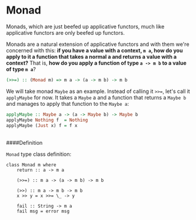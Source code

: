 # Monad


Monads, which are just beefed up applicative functors, much like applicative functors are only beefed up functors.

Monads are a natural extension of applicative functors and with them we're concerned with this: **if you have a value with a context, `m a`, how do you apply to it a function that takes a normal a and returns a value with a context?** That is, **how do you apply a function of type `a -> m b` to a value of type `m a`**?

```haskell
(>>=) :: (Monad m) => m a -> (a -> m b) -> m b  
```

We will take monad `Maybe` as an example. Instead of calling it `>>=`, let's call it `applyMaybe` for now. It takes a `Maybe` a and a function that returns a `Maybe b` and manages to apply that function to the `Maybe a`:

```haskell
applyMaybe :: Maybe a -> (a -> Maybe b) -> Maybe b  
applyMaybe Nothing f  = Nothing  
applyMaybe (Just x) f = f x  
```

<br>
####Definition

`Monad` type class definition:

```hasekll
class Monad m where  
    return :: a -> m a  
  
    (>>=) :: m a -> (a -> m b) -> m b  
  
    (>>) :: m a -> m b -> m b  
    x >> y = x >>= \_ -> y  
  
    fail :: String -> m a  
    fail msg = error msg  
```